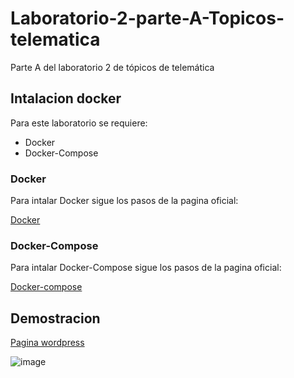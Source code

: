 # Laboratorio-2-parte-A-Topicos-telematica
Parte A del laboratorio 2 de tópicos de telemática

## Intalacion docker

Para este laboratorio se requiere:
* Docker 
* Docker-Compose

### Docker

Para intalar Docker sigue los pasos de la pagina oficial:

[Docker](https://docs.docker.com/engine/install/ubuntu/)

### Docker-Compose

Para intalar Docker-Compose sigue los pasos de la pagina oficial:

[Docker-compose](https://docs.docker.com/compose/install/)



## Demostracion
[Pagina wordpress](https://pepegan.ga/)

![image](https://user-images.githubusercontent.com/53055930/165021555-ebe1e074-6180-4328-bad7-5218932c3082.png)
